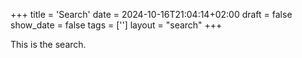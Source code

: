 +++
title = 'Search'
date = 2024-10-16T21:04:14+02:00
draft = false
show_date = false
tags = ['']
layout = "search"
+++

This is the search.